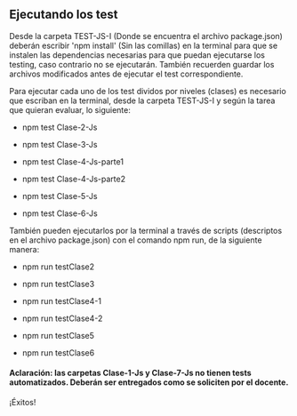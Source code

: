 ## Ejecutando los test

Desde la carpeta TEST-JS-I (Donde se encuentra el archivo package.json) deberán escribir 'npm install' (Sin las comillas) en la terminal para que se instalen las dependencias necesarias para que puedan ejecutarse los testing, caso contrario no se ejecutarán. También recuerden guardar los archivos modificados antes de ejecutar el test correspondiente.

Para ejecutar cada uno de los test dividos por niveles (clases) es necesario que escriban en la terminal, desde la carpeta TEST-JS-I y según la tarea que quieran evaluar, lo siguiente:

* npm test Clase-2-Js

* npm test Clase-3-Js

* npm test Clase-4-Js-parte1

* npm test Clase-4-Js-parte2

* npm test Clase-5-Js

* npm test Clase-6-Js

También pueden ejecutarlos por la terminal a través de scripts (descriptos en el archivo package.json) con el comando npm run, de la siguiente manera:

* npm run testClase2

* npm run testClase3

* npm run testClase4-1

* npm run testClase4-2

* npm run testClase5

* npm run testClase6

#### Aclaración: las carpetas Clase-1-Js y Clase-7-Js no tienen tests automatizados. Deberán ser entregados como se soliciten por el docente.

¡Éxitos!
